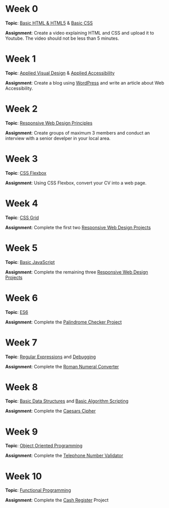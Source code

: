 # Week 0
**Topic**: [Basic HTML & HTML5](https://learn.freecodecamp.org/responsive-web-design/basic-html-and-html5) & [Basic CSS](https://learn.freecodecamp.org/responsive-web-design/basic-css)

**Assignment**: Create a video explaining HTML and CSS and upload it to Youtube. The video should not be less than 5 minutes.

# Week 1
**Topic**: [Applied Visual Design](https://learn.freecodecamp.org/responsive-web-design/applied-visual-design) & [Applied Accessibility](https://learn.freecodecamp.org/responsive-web-design/applied-accessibility)

**Assignment**: Create a blog using [WordPress](wordpress.com) and write an article about Web Accessibility.

# Week 2
**Topic**: [Responsive Web Design Principles](https://learn.freecodecamp.org/responsive-web-design/responsive-web-design-principles)

**Assignment**: Create groups of maximum 3 members and conduct an interview with a senior develper in your local area.

# Week 3
**Topic**: [CSS Flexbox](https://learn.freecodecamp.org/responsive-web-design/css-flexbox)

**Assignment**: Using CSS Flexbox, convert your CV into a web page.

# Week 4
**Topic**: [CSS Grid](https://learn.freecodecamp.org/responsive-web-design/css-grid)

**Assignment**: Complete the first two [Responsive Web Design Projects](https://learn.freecodecamp.org/responsive-web-design/responsive-web-design-projects)

# Week 5
**Topic**: [Basic JavaScript](https://learn.freecodecamp.org/javascript-algorithms-and-data-structures/basic-javascript)

**Assignment**: Complete the remaining three [Responsive Web Design Projects](https://learn.freecodecamp.org/responsive-web-design/responsive-web-design-projects)

# Week 6
**Topic**: [ES6](https://learn.freecodecamp.org/javascript-algorithms-and-data-structures/es6)

**Assignment**: Complete the [Palindrome Checker Project](https://learn.freecodecamp.org/javascript-algorithms-and-data-structures/javascript-algorithms-and-data-structures-projects/palindrome-checker)

# Week 7
**Topic**: [Regular Expressions](https://learn.freecodecamp.org/javascript-algorithms-and-data-structures/regular-expressions) and [Debugging](https://learn.freecodecamp.org/javascript-algorithms-and-data-structures/debugging)

**Assignment**: Complete the [Roman Numeral Converter](https://learn.freecodecamp.org/javascript-algorithms-and-data-structures/javascript-algorithms-and-data-structures-projects/roman-numeral-converter)

# Week 8
**Topic**: [Basic Data Structures](https://learn.freecodecamp.org/javascript-algorithms-and-data-structures/basic-data-structures) and [Basic Algorithm Scripting](https://learn.freecodecamp.org/javascript-algorithms-and-data-structures/basic-algorithm-scripting)

**Assignment**: Complete the [Caesars Cipher](https://learn.freecodecamp.org/javascript-algorithms-and-data-structures/javascript-algorithms-and-data-structures-projects/caesars-cipher)

# Week 9
**Topic**: [Object Oriented Programming](https://learn.freecodecamp.org/javascript-algorithms-and-data-structures/object-oriented-programming)

**Assignment**: Complete the [Telephone Number Validator](https://learn.freecodecamp.org/javascript-algorithms-and-data-structures/javascript-algorithms-and-data-structures-projects/telephone-number-validator)

# Week 10
**Topic**: [Functional Programming](https://learn.freecodecamp.org/javascript-algorithms-and-data-structures/functional-programming)

**Assignment**: Complete the [Cash Register](https://learn.freecodecamp.org/javascript-algorithms-and-data-structures/javascript-algorithms-and-data-structures-projects/cash-register) Project
